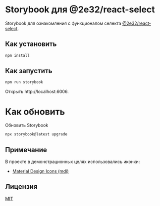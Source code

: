 # Storybook для @2e32/react-select

Storybook для ознакомления с функционалом селекта [@2e32/react-select](https://github.com/2e32/react-select).

## Как установить

```bash
npm install
```

## Как запустить

```bash
npm run storybook
```

Открыть http://localhost:6006.

# Как обновить

Обновить Storybook

```bash
npx storybook@latest upgrade
```

## Примечание

В проекте в демонстрационных целях использовались иконки:

- [Material Design Icons (mdi)](https://pictogrammers.com/)

## Лицензия

[MIT](https://choosealicense.com/licenses/mit)
